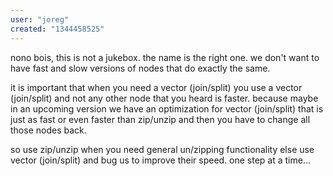 ```yaml
---
user: "joreg"
created: "1344458525"
---
```


nono bois, this is not a jukebox. the name is the right one. we don't want to have fast and slow versions of nodes that do exactly the same. 

it is important that when you need a vector (join/split) you use a vector (join/split) and not any other node that you heard is faster. because maybe in an upcoming version we have an optimization for vector (join/split) that is just as fast or even faster than zip/unzip and then you have to change all those nodes back. 

so use zip/unzip when you need general un/zipping functionality else use vector (join/split) and bug us to improve their speed. one step at a time...
